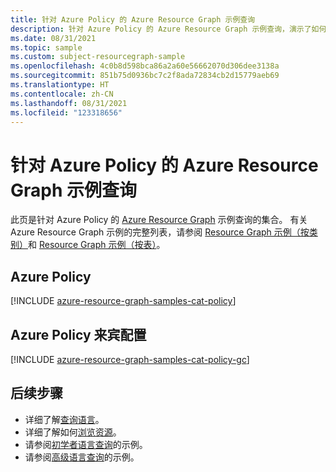 ```yaml
---
title: 针对 Azure Policy 的 Azure Resource Graph 示例查询
description: 针对 Azure Policy 的 Azure Resource Graph 示例查询，演示了如何使用资源类型和表来访问与 Azure Policy 相关的资源和属性。
ms.date: 08/31/2021
ms.topic: sample
ms.custom: subject-resourcegraph-sample
ms.openlocfilehash: 4c0b8d598bca86a2a60e56662070d306dee3138a
ms.sourcegitcommit: 851b75d0936bc7c2f8ada72834cb2d15779aeb69
ms.translationtype: HT
ms.contentlocale: zh-CN
ms.lasthandoff: 08/31/2021
ms.locfileid: "123318656"
---
```

# <a name="azure-resource-graph-sample-queries-for-azure-policy"></a>针对 Azure Policy 的 Azure Resource Graph 示例查询

此页是针对 Azure Policy 的 [Azure Resource Graph](../../resource-graph/overview.md) 示例查询的集合。 有关 Azure Resource Graph 示例的完整列表，请参阅 [Resource Graph 示例（按类别）](../../resource-graph/samples/samples-by-category.md)和 [Resource Graph 示例（按表）](../../resource-graph/samples/samples-by-table.md)。

## <a name="azure-policy"></a>Azure Policy

[!INCLUDE [azure-resource-graph-samples-cat-policy](../../../../includes/resource-graph/samples/bycat/azure-policy.md)]

## <a name="azure-policy-guest-configuration"></a>Azure Policy 来宾配置

[!INCLUDE [azure-resource-graph-samples-cat-policy-gc](../../../../includes/resource-graph/samples/bycat/azure-policy-guest-configuration.md)]

## <a name="next-steps"></a>后续步骤

- 详细了解[查询语言](../../resource-graph/concepts/query-language.md)。
- 详细了解如何[浏览资源](../../resource-graph/concepts/explore-resources.md)。
- 请参阅[初学者语言查询](../../resource-graph/samples/starter.md)的示例。
- 请参阅[高级语言查询](../../resource-graph/samples/advanced.md)的示例。
